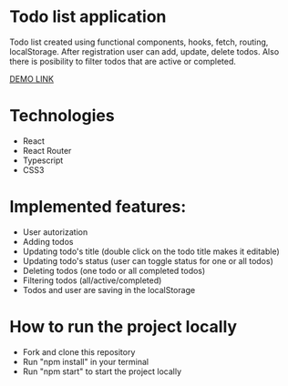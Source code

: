 # Todo list application
  Todo list created using functional components, hooks, fetch, routing, localStorage. After registration user can add, update, delete todos. Also there is posibility to filter todos that are active or completed.

  [DEMO LINK](https://OlhaArama.github.io/react-todo-app/)

# Technologies
  - React
  - React Router
  - Typescript
  - CSS3

# Implemented features:
  - User autorization
  - Adding todos
  - Updating todo's title (double click on the todo title makes it editable)
  - Updating todo's status (user can toggle status for one or all todos)
  - Deleting todos (one todo or all completed todos)
  - Filtering todos (all/active/completed)
  - Todos and user are saving in the localStorage

# How to run the project locally
  - Fork and clone this repository
  - Run "npm install" in your terminal
  - Run "npm start" to start the project locally
